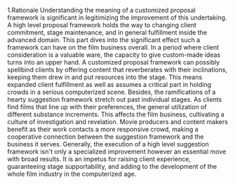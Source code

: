 1.Rationale
Understanding the meaning of a customized proposal framework is significant in legitimizing the improvement of this undertaking. A high level proposal framework holds the way to changing client commitment, stage maintenance, and in general fulfillment inside the advanced domain. This part dives into the significant effect such a framework can have on the film business overall.
In a period where client consideration is a valuable ware, the capacity to give custom-made ideas turns into an upper hand. A customized proposal framework can possibly spellbind clients by offering content that reverberates with their inclinations, keeping them drew in and put resources into the stage. This means expanded client fulfillment as well as assumes a critical part in holding crowds in a serious computerized scene.
Besides, the ramifications of a hearty suggestion framework stretch out past individual stages. As clients find films that line up with their preferences, the general utilization of different substance increments. This affects the film business, cultivating a culture of investigation and revelation. Movie producers and content makers benefit as their work contacts a more responsive crowd, making a cooperative connection between the suggestion framework and the business it serves.
Generally, the execution of a high level suggestion framework isn't only a specialized improvement however an essential move with broad results. It is an impetus for raising client experience, guaranteeing stage supportability, and adding to the development of the whole film industry in the computerized age.
